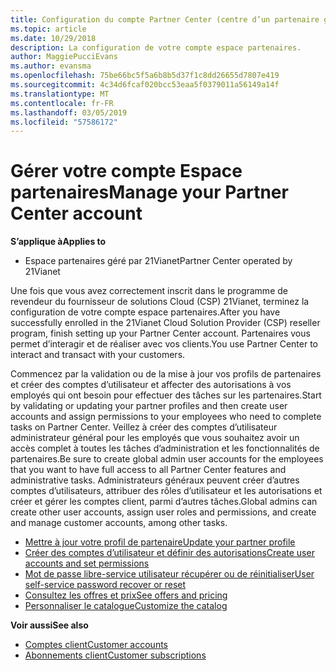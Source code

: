 ```yaml
---
title: Configuration du compte Partner Center (centre d’un partenaire géré par 21Vianet)
ms.topic: article
ms.date: 10/29/2018
description: La configuration de votre compte espace partenaires.
author: MaggiePucciEvans
ms.author: evansma
ms.openlocfilehash: 75be66bc5f5a6b8b5d37f1c8dd26655d7807e419
ms.sourcegitcommit: 4c34d6fcaf020bcc53eaa5f0379011a56149a14f
ms.translationtype: MT
ms.contentlocale: fr-FR
ms.lasthandoff: 03/05/2019
ms.locfileid: "57586172"
---
```

# <a name="manage-your-partner-center-account"></a><span data-ttu-id="6ff06-103">Gérer votre compte Espace partenaires</span><span class="sxs-lookup"><span data-stu-id="6ff06-103">Manage your Partner Center account</span></span> 


<span data-ttu-id="6ff06-104">**S’applique à**</span><span class="sxs-lookup"><span data-stu-id="6ff06-104">**Applies to**</span></span>

-   <span data-ttu-id="6ff06-105">Espace partenaires géré par 21Vianet</span><span class="sxs-lookup"><span data-stu-id="6ff06-105">Partner Center operated by 21Vianet</span></span>


<span data-ttu-id="6ff06-106">Une fois que vous avez correctement inscrit dans le programme de revendeur du fournisseur de solutions Cloud (CSP) 21Vianet, terminez la configuration de votre compte espace partenaires.</span><span class="sxs-lookup"><span data-stu-id="6ff06-106">After you have successfully enrolled in the 21Vianet Cloud Solution Provider (CSP) reseller program, finish setting up your Partner Center account.</span></span> <span data-ttu-id="6ff06-107">Partenaires vous permet d’interagir et de réaliser avec vos clients.</span><span class="sxs-lookup"><span data-stu-id="6ff06-107">You use Partner Center to interact and transact with your customers.</span></span> 

<span data-ttu-id="6ff06-108">Commencez par la validation ou de la mise à jour vos profils de partenaires et créer des comptes d’utilisateur et affecter des autorisations à vos employés qui ont besoin pour effectuer des tâches sur les partenaires.</span><span class="sxs-lookup"><span data-stu-id="6ff06-108">Start by validating or updating your partner profiles and then create user accounts and assign permissions to your employees who need to complete tasks on Partner Center.</span></span> <span data-ttu-id="6ff06-109">Veillez à créer des comptes d’utilisateur administrateur général pour les employés que vous souhaitez avoir un accès complet à toutes les tâches d’administration et les fonctionnalités de partenaires.</span><span class="sxs-lookup"><span data-stu-id="6ff06-109">Be sure to create global admin user accounts for the employees that you want to have full access to all Partner Center features and administrative tasks.</span></span> <span data-ttu-id="6ff06-110">Administrateurs généraux peuvent créer d’autres comptes d’utilisateurs, attribuer des rôles d’utilisateur et les autorisations et créer et gérer les comptes client, parmi d’autres tâches.</span><span class="sxs-lookup"><span data-stu-id="6ff06-110">Global admins can create other user accounts, assign user roles and permissions, and create and manage customer accounts, among other tasks.</span></span>    

-   [<span data-ttu-id="6ff06-111">Mettre à jour votre profil de partenaire</span><span class="sxs-lookup"><span data-stu-id="6ff06-111">Update your partner profile</span></span>](update-your-partner-profile.md)
-   [<span data-ttu-id="6ff06-112">Créer des comptes d’utilisateur et définir des autorisations</span><span class="sxs-lookup"><span data-stu-id="6ff06-112">Create user accounts and set permissions</span></span>](create-user-accounts-and-set-permissions.md)
-   [<span data-ttu-id="6ff06-113">Mot de passe libre-service utilisateur récupérer ou de réinitialiser</span><span class="sxs-lookup"><span data-stu-id="6ff06-113">User self-service password recover or reset</span></span>](reset-a-user-password.md)
-   [<span data-ttu-id="6ff06-114">Consultez les offres et prix</span><span class="sxs-lookup"><span data-stu-id="6ff06-114">See offers and pricing</span></span>](see-offers-and-pricing.md)
-   [<span data-ttu-id="6ff06-115">Personnaliser le catalogue</span><span class="sxs-lookup"><span data-stu-id="6ff06-115">Customize the catalog</span></span>](customize-the-catalog.md)

<span data-ttu-id="6ff06-116">**Voir aussi**</span><span class="sxs-lookup"><span data-stu-id="6ff06-116">**See also**</span></span>

-   [<span data-ttu-id="6ff06-117">Comptes client</span><span class="sxs-lookup"><span data-stu-id="6ff06-117">Customer accounts</span></span>](customer-accounts.md)
-   [<span data-ttu-id="6ff06-118">Abonnements client</span><span class="sxs-lookup"><span data-stu-id="6ff06-118">Customer subscriptions</span></span>](customer-subscriptions.md) 

 




